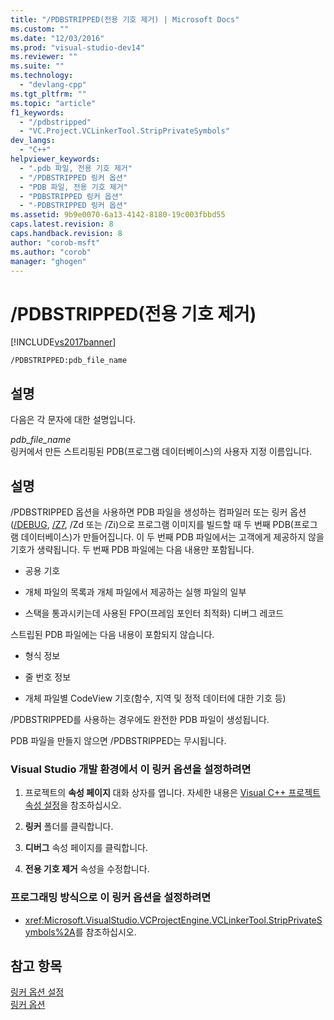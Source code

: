 ```yaml
---
title: "/PDBSTRIPPED(전용 기호 제거) | Microsoft Docs"
ms.custom: ""
ms.date: "12/03/2016"
ms.prod: "visual-studio-dev14"
ms.reviewer: ""
ms.suite: ""
ms.technology: 
  - "devlang-cpp"
ms.tgt_pltfrm: ""
ms.topic: "article"
f1_keywords: 
  - "/pdbstripped"
  - "VC.Project.VCLinkerTool.StripPrivateSymbols"
dev_langs: 
  - "C++"
helpviewer_keywords: 
  - ".pdb 파일, 전용 기호 제거"
  - "/PDBSTRIPPED 링커 옵션"
  - "PDB 파일, 전용 기호 제거"
  - "PDBSTRIPPED 링커 옵션"
  - "-PDBSTRIPPED 링커 옵션"
ms.assetid: 9b9e0070-6a13-4142-8180-19c003fbbd55
caps.latest.revision: 8
caps.handback.revision: 8
author: "corob-msft"
ms.author: "corob"
manager: "ghogen"
---
```

# /PDBSTRIPPED(전용 기호 제거)
[!INCLUDE[vs2017banner](../../assembler/inline/includes/vs2017banner.md)]

```  
/PDBSTRIPPED:pdb_file_name  
```  
  
## 설명  
 다음은 각 문자에 대한 설명입니다.  
  
 *pdb\_file\_name*  
 링커에서 만든 스트리핑된 PDB\(프로그램 데이터베이스\)의 사용자 지정 이름입니다.  
  
## 설명  
 \/PDBSTRIPPED 옵션을 사용하면 PDB 파일을 생성하는 컴파일러 또는 링커 옵션\([\/DEBUG](../../build/reference/debug-generate-debug-info.md), [\/Z7](../../build/reference/z7-zi-zi-debug-information-format.md), \/Zd 또는 \/Zi\)으로 프로그램 이미지를 빌드할 때 두 번째 PDB\(프로그램 데이터베이스\)가 만들어집니다.  이 두 번째 PDB 파일에서는 고객에게 제공하지 않을 기호가 생략됩니다.  두 번째 PDB 파일에는 다음 내용만 포함됩니다.  
  
-   공용 기호  
  
-   개체 파일의 목록과 개체 파일에서 제공하는 실행 파일의 일부  
  
-   스택을 통과시키는데 사용된 FPO\(프레임 포인터 최적화\) 디버그 레코드  
  
 스트립된 PDB 파일에는 다음 내용이 포함되지 않습니다.  
  
-   형식 정보  
  
-   줄 번호 정보  
  
-   개체 파일별 CodeView 기호\(함수, 지역 및 정적 데이터에 대한 기호 등\)  
  
 \/PDBSTRIPPED를 사용하는 경우에도 완전한 PDB 파일이 생성됩니다.  
  
 PDB 파일을 만들지 않으면 \/PDBSTRIPPED는 무시됩니다.  
  
### Visual Studio 개발 환경에서 이 링커 옵션을 설정하려면  
  
1.  프로젝트의 **속성 페이지** 대화 상자를 엽니다.  자세한 내용은 [Visual C\+\+ 프로젝트 속성 설정](../../ide/working-with-project-properties.md)을 참조하십시오.  
  
2.  **링커** 폴더를 클릭합니다.  
  
3.  **디버그** 속성 페이지를 클릭합니다.  
  
4.  **전용 기호 제거** 속성을 수정합니다.  
  
### 프로그래밍 방식으로 이 링커 옵션을 설정하려면  
  
-   <xref:Microsoft.VisualStudio.VCProjectEngine.VCLinkerTool.StripPrivateSymbols%2A>를 참조하십시오.  
  
## 참고 항목  
 [링커 옵션 설정](../../build/reference/setting-linker-options.md)   
 [링커 옵션](../../build/reference/linker-options.md)